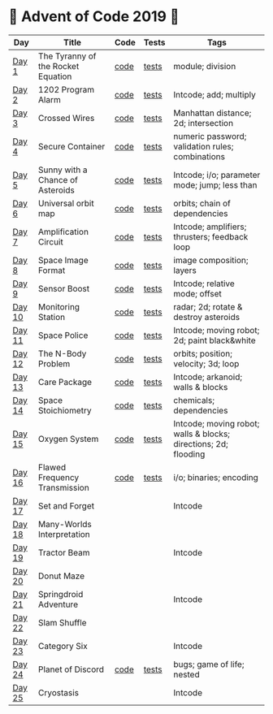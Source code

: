 # 🎄 Advent of Code 2019 🎄

| Day  | Title | Code | Tests | Tags |
| ---- | ----- | ---- | ----- | ---- |
| [Day 1](https://adventofcode.com/2019/day/1) | The Tyranny of the Rocket Equation | [code](day01/Day1.kt) | [tests](../../../test/kotlin/aoc2019/day01/Day1KtTest.kt) | module; division |
| [Day 2](https://adventofcode.com/2019/day/2) | 1202 Program Alarm | [code](day02/Day2.kt) | [tests](../../../test/kotlin/aoc2019/day02/Day2KtTest.kt) | Intcode; add; multiply |
| [Day 3](https://adventofcode.com/2019/day/3) | Crossed Wires | [code](../../java/aoc2019/day03/Day3.java) | [tests](../../../test/java/aoc2019/day03/Day3Test.java) | Manhattan distance; 2d; intersection |
| [Day 4](https://adventofcode.com/2019/day/4) | Secure Container | [code](../../java/aoc2019/day04/Day4.java) | [tests](../../../test/java/aoc2019/day04/Day4Test.java) | numeric password; validation rules; combinations |
| [Day 5](https://adventofcode.com/2019/day/5) | Sunny with a Chance of Asteroids | [code](day05/Day5.java) | [tests](../../../test/java/aoc2019/day05/Day5Test.java) | Intcode; i/o; parameter mode; jump; less than |
| [Day 6](https://adventofcode.com/2019/day/6) | Universal orbit map | [code](../../java/aoc2019/day06/Day6.java) | [tests](../../../test/java/aoc2019/day06/Day6Test.java) | orbits; chain of dependencies |
| [Day 7](https://adventofcode.com/2019/day/7) | Amplification Circuit | [code](day07/Day7.java) | [tests](../../../test/kotlin/aoc2019/day07/Day7KtTest.kt) | Intcode; amplifiers; thrusters; feedback loop | 
| [Day 8](https://adventofcode.com/2019/day/8) | Space Image Format | [code](../../java/aoc2019/day08/Day8.java) | [tests](../../../test/java/aoc2019/day08/Day8Test.java) | image composition; layers |
| [Day 9](https://adventofcode.com/2019/day/9) | Sensor Boost | [code](../../java/aoc2019/day09/Day9.java) | [tests](../../../test/java/aoc2019/day09/Day9Test.java) | Intcode; relative mode; offset |
| [Day 10](https://adventofcode.com/2019/day/10) | Monitoring Station | [code](../../java/aoc2019/day10/Day10.java) | [tests](../../../test/java/aoc2019/day10/Day10Test.java) | radar; 2d; rotate & destroy asteroids |
| [Day 11](https://adventofcode.com/2019/day/11) | Space Police | [code](../../java/aoc2019/day11/Day11.java) | [tests](../../../test/java/aoc2019/day11/Day11Test.java) | Intcode; moving robot; 2d; paint black&white |
| [Day 12](https://adventofcode.com/2019/day/12) | The N-Body Problem | [code](../../java/aoc2019/day12/Day12.java) | [tests](../../../test/java/aoc2019/day12/Day12Test.java) | orbits; position; velocity; 3d; loop |
| [Day 13](https://adventofcode.com/2019/day/13) | Care Package | [code](../../java/aoc2019/day13/Day13.java) | [tests](../../../test/java/aoc2019/day13/Day13Test.java) | Intcode; arkanoid; walls & blocks |
| [Day 14](https://adventofcode.com/2019/day/14) | Space Stoichiometry | [code](../../java/aoc2019/day14/Day14.java) | [tests](../../../test/java/aoc2019/day14/Day14Test.java) | chemicals; dependencies |
| [Day 15](https://adventofcode.com/2019/day/15) | Oxygen System | [code](../../java/aoc2019/day15/Day15.java) | [tests](../../../test/java/aoc2019/day15/Day15Test.java) | Intcode; moving robot; walls & blocks; directions; 2d; flooding |
| [Day 16](https://adventofcode.com/2019/day/16) | Flawed Frequency Transmission | [code](day16/Day16.kt) | [tests](../../../test/kotlin/aoc2019/day16/Day16KtTest.kt) | i/o; binaries; encoding |
| [Day 17](https://adventofcode.com/2019/day/17) | Set and Forget | | | Intcode |
| [Day 18](https://adventofcode.com/2019/day/18) | Many-Worlds Interpretation | 
| [Day 19](https://adventofcode.com/2019/day/19) | Tractor Beam | | | Intcode |
| [Day 20](https://adventofcode.com/2019/day/20) | Donut Maze | 
| [Day 21](https://adventofcode.com/2019/day/21) | Springdroid Adventure | | | Intcode |
| [Day 22](https://adventofcode.com/2019/day/22) | Slam Shuffle | 
| [Day 23](https://adventofcode.com/2019/day/23) | Category Six | | | Intcode |
| [Day 24](https://adventofcode.com/2019/day/24) | Planet of Discord | [code](day24/Day24.kt) | [tests](../../../test/kotlin/aoc2019/day24/Day24KtTest.kt) | bugs; game of life; nested |
| [Day 25](https://adventofcode.com/2019/day/25) | Cryostasis | | | Intcode |
